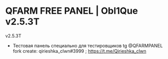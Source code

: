 # QFARM FREE PANEL | Obl1Que v2.5.3T
v2.5.3T

- Тестовая панель специально для тестировщиков tg @QFARMPANEL
fork create: qirieshka_clwn#3999 ; https://t.me/Qirieshka_clwn
